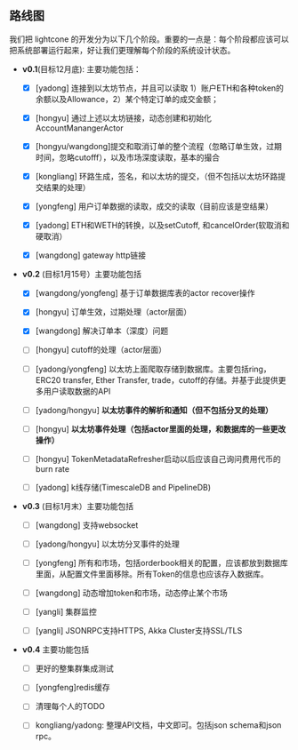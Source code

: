 ## 路线图

我们把 lightcone 的开发分为以下几个阶段。重要的一点是：每个阶段都应该可以把系统部署运行起来，好让我们更理解每个阶段的系统设计状态。


- **v0.1**(目标12月底): 主要功能包括：
  - [x] [yadong] 连接到以太坊节点，并且可以读取 1）账户ETH和各种token的余额以及Allowance，2）某个特定订单的成交金额；
  - [x] [hongyu] 通过上述以太坊链接，动态创建和初始化AccountManangerActor
  - [x] [hongyu/wangdong]提交和取消订单的整个流程（忽略订单生效，过期时间，忽略cutofff），以及市场深度读取，基本的撮合
  - [x] [kongliang] 环路生成，签名，和以太坊的提交，（但不包括以太坊环路提交结果的处理）
  - [x] [yongfeng] 用户订单数据的读取，成交的读取（目前应该是空结果）
  - [x] [yadong] ETH和WETH的转换，以及setCutoff, 和cancelOrder(软取消和硬取消）
  - [x] [wangdong] gateway http链接


- **v0.2** (目标1月15号）主要功能包括
  - [x] [wangdong/yongfeng] 基于订单数据库表的actor recover操作
  - [x] [hongyu] 订单生效，过期处理（actor层面）
  - [x] [wangdong] 解决订单本（深度）问题
  - [ ] [hongyu] cutoff的处理（actor层面）
  - [ ] [yadong/yongfeng] 以太坊上面爬取存储到数据库。主要包括ring，ERC20 transfer, Ether Transfer, trade，cutoff的存储。并基于此提供更多用户读取数据的API
  - [ ] [yadong/hongyu] **以太坊事件的解析和通知（但不包括分叉的处理）**
  - [ ] [hongyu] **以太坊事件处理（包括actor里面的处理，和数据库的一些更改操作）**
  - [ ] [hongyu] TokenMetadataRefresher启动以后应该自己询问费用代币的burn rate
  - [ ] [yadong] k线存储(TimescaleDB and PipelineDB)



- **v0.3** (目标1月末）主要功能包括
  - [ ] [wangdong] 支持websocket
  - [ ] [yadong/hongyu] 以太坊分叉事件的处理
  - [ ] [yongfeng] 所有和市场，包括orderbook相关的配置，应该都放到数据库里面，从配置文件里面移除。所有Token的信息也应该存入数据库。
  - [ ] [wangdong] 动态增加token和市场，动态停止某个市场
  - [ ] [yangli] 集群监控
  - [ ] [yangli] JSONRPC支持HTTPS, Akka Cluster支持SSL/TLS



- **v0.4** 主要功能包括
  - [ ] 更好的整集群集成测试
  - [ ] [yongfeng]redis缓存
  - [ ] 清理每个人的TODO
  - [ ] kongliang/yadong: 整理API文档，中文即可。包括json schema和json rpc。


